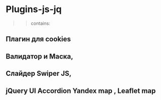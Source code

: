 # Plugins-js-jq
>> contains:
## Плагин для cookies  
## Валидатор и Маска,   
## Слайдер Swiper JS,   
## jQuery UI Accordion  Yandex map , Leaflet map
